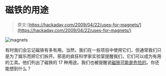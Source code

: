 # 磁铁的用途

> 原文:[https://hackaday.com/2009/04/22/uses-for-magnets/](https://hackaday.com/2009/04/22/uses-for-magnets/)

![magnets](../Images/83371b09bc6e8cc2fe8f33cbba261f14.png "magnets")

有时我们会忘记磁铁有多有用。当然，我们在一些项目中使用它们，但通常我们只是为了娱乐而把它们拆开。邪恶的疯狂科学家实验室提醒我们，它们可以成为有用的工具。他们列出了磁铁的 17 种用途。我们也被提醒说[磁铁可能是危险的](http://hackaday.com/2009/02/18/dirks-accident/)。你还能想到什么？
